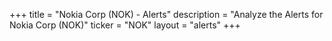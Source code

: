 +++
title = "Nokia Corp (NOK) - Alerts"
description = "Analyze the Alerts for Nokia Corp (NOK)"
ticker = "NOK"
layout = "alerts"
+++

